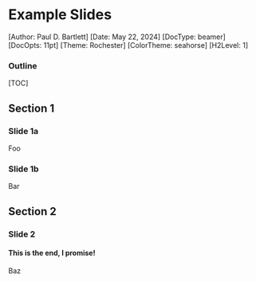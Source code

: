 # Example Slides
[Author: Paul D. Bartlett]
[Date: May 22, 2024]
[DocType: beamer]
[DocOpts: 11pt]
[Theme: Rochester]
[ColorTheme: seahorse]
[H2Level: 1]

### Outline

[TOC]

## Section 1

### Slide 1a

Foo

### Slide 1b

Bar

## Section 2

### Slide 2

#### This is the end, I promise!

Baz